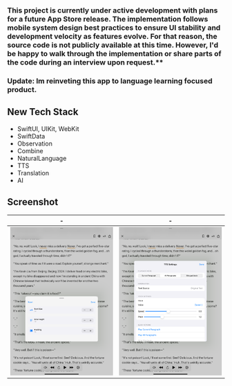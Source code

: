 ### This project is currently under active development with plans for a future App Store release. The implementation follows mobile system design best practices to ensure UI stability and development velocity as features evolve. For that reason, the source code is not publicly available at this time. However, I'd be happy to walk through the implementation or share parts of the code during an interview upon request.**

### Update: Im reinveting this app to language learning focused product.

## New Tech Stack
- SwiftUI, UIKit, WebKit
- SwiftData
- Observation
- Combine
- NaturalLanguage
- TTS
- Translation
- AI

## Screenshot

| - | - |
| ---- | ---- |
| ![N1](imgsnew/N1.png) | ![N2](imgsnew/N2.png) |